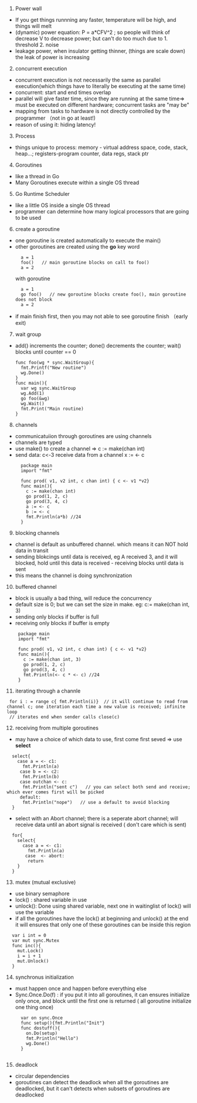 1. Power wall 
- If you get things runnning any faster, temperature will be high, and things will melt
- (dynamic) power equation: P = a*CFV^2   ; so people will think of decrease V to decrease power; but can't do too much due to 1. threshold 2. noise
- leakage power, when insulator getting thinner, (things are scale down) the leak of power is increasing 

2. concurrent execution
- concurrent execution is not necessarily the same as parallel execution(which things have to literally be executing at the same time)
- concurrent: start and end times overlap
- parallel will give faster time, since they are running at the same time=> must be executed on different hardware; concurrent tasks are "may be"
- mapping from tasks to hardware is not directly controlled by the programmer （not in go at least!)
- reason of using it: hiding latency!

3. Process
- things unique to process: memory - virtual address space, code, stack, heap...; registers-program counter, data regs, stack ptr

4. Goroutines
- like a thread in Go
- Many Goroutines execute within a single OS thread

5. Go Runtime Scheduler
- like a little OS inside a single  OS thread
- programmer can determine how many logical processors that are going to be used

6. create a goroutine
- one goroutine is created automatically to execute the main()
- other goroutines are created using the **go** key word
  ```
    a = 1
    foo()   // main goroutine blocks on call to foo()
    a = 2
  ```
  with goroutine
  ```
    a = 1
    go foo()   // new goroutine blocks create foo(), main goroutine does not block
    a = 2
  ```
- if main finish first, then you may not able to see goroutine finish （early exit)

7. wait group
- add() increments the counter; done() decrements the counter; wait() blocks until counter == 0
  ```
  func foo(wg * sync.WaitGroup){
    fmt.Printf("New routine")
    wg.Done()
  }
  func main(){
    var wg sync.WaitGroup
    wg.Add(1)
    go foo(&wg)
    wg.Wait()
    fmt.Print("Main routine)
  }
  ```
  
8. channels
- communicatuiion through goroutines are using channels
- channels are typed
- use make() to create a channel =>  c := make(chan int)
- send data: c<-3   receive data from a channel x := <- c
  ```
    package main
    import "fmt"

    func prod( v1, v2 int, c chan int) { c <- v1 *v2}
    func main(){
      c := make(chan int)
      go prod(1, 2, c)
      go prod(3, 4, c)
      a := <- c
      b := <- c
      fmt.Println(a*b) //24
    }
  ```
9. blocking channels
- channel is default as unbuffered channel. which means it can NOT hold data in transit
- sending blokcings until data is received, eg A received 3, and it will blocked, hold until this data is received - receiving blocks until data is sent
- this means the channel is doing synchronization

10. buffered channel
- block is usually a bad thing, will reduce the concurrency
- default size is 0; but we can set the size in make. eg: c:= make(chan int, 3)
- sending only blocks if buffer is full
- receiving only blocks if buffer is empty
   ```
    package main
    import "fmt"

    func prod( v1, v2 int, c chan int) { c <- v1 *v2}
    func main(){
      c := make(chan int, 3)
      go prod(1, 2, c)
      go prod(3, 4, c)
      fmt.Println(<- c * <- c) //24
    }
   ```

11. iterating through a channle
   ```
    for i : = range c{ fmt.Println(i)}  // it will continue to read from channel c; one iteration each time a new value is received; infinite loop
    // iterates end when sender calls close(c)
   ```

12. receiving from multiple goroutines
- may have a choice of which data to use, first come first seved => use **select**
```
  select{
    case a = <- c1:
      fmt.Println(a)
     case b = <- c2:
      fmt.Println(b)
     case outchan <- c:
      fmt.Println("sent c")   // you can select both send and receive; which ever comes first will be picked
     default:
      fmt.Println("nope")   // use a default to avoid blocking
  }
```
- select with an Abort channel; there is a seperate abort channel; will receive data until an abort signal is received ( don't care which is sent)
```
  for{
    select{
      case a = <- c1:
        fmt.Println(a)
       case  <- abort:
        return
    }
  }
```

13. mutex (mutual exclusive)
- use binary semaphore
- lock() : shared variable in use
- unlock(): Done using shared variable, next one in waitinglist of lock() will use the variable
- if all the goroutines have the lock() at beginning and unlock() at the end it will ensures that only one of these goroutines can be inside this region
```
  var i int = 0
  var mut sync.Mutex
  func inc(){
    mut.Lock()
    i = i + 1
    mut.Unlock()
  }
```

14. synchronus initialization
- must happen once and happen before everything else
- Sync.Once.Do(f) : if you put it into all goroutines, it can ensures initialize only once, and block until the first one is returned ( all goroutine initialize one thing once)
  ```
    var on sync.Once
    func setup(){fmt.Println("Init"}
    func dostuff(){
      on.Do(setup)
      fmt.Println("Hello")
      wg.Done()
    }
    
  ```
15. deadlock
- circular dependencies
- goroutines can detect the deadlock when all the goroutines are deadlocked, but it can't detects when subsets of goroutines are deadlocked
